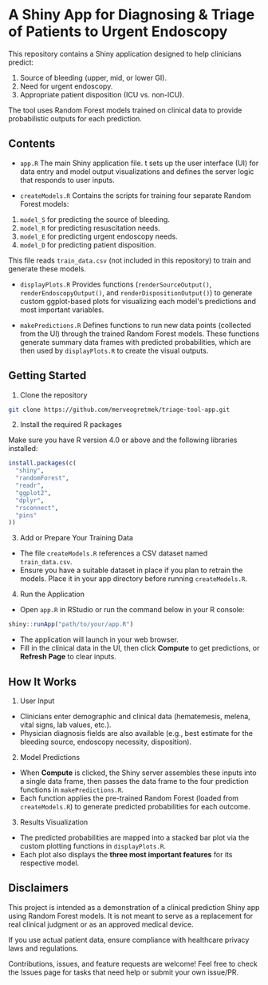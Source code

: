 # A Shiny App for Diagnosing & Triage of Patients to Urgent Endoscopy

This repository contains a Shiny application designed to help clinicians predict:

1. Source of bleeding (upper, mid, or lower GI).
2. Need for urgent endoscopy.
3. Appropriate patient disposition (ICU vs. non-ICU).

The tool uses Random Forest models trained on clinical data to provide probabilistic outputs for each prediction.

## Contents

- `app.R`
The main Shiny application file. t sets up the user interface (UI) for data entry and model output visualizations and defines the server logic that responds to user inputs.

- `createModels.R`
Contains the scripts for training four separate Random Forest models:
1. `model_S` for predicting the source of bleeding.
2. `model_R` for predicting resuscitation needs.
3. `model_E` for predicting urgent endoscopy needs.
4. `model_D` for predicting patient disposition.

This file reads `train_data.csv` (not included in this repository) to train and generate these models.

- `displayPlots.R`
Provides functions (`renderSourceOutput()`, `renderEndoscopyOutput()`, and `renderDispositionOutput()`) to generate custom ggplot-based plots for visualizing each model's predictions and most important variables.

- `makePredictions.R`
Defines functions to run new data points (collected from the UI) through the trained Random Forest models. These functions generate summary data frames with predicted probabilities, which are then used by `displayPlots.R` to create the visual outputs.

## Getting Started

1. Clone the repository

```bash
git clone https://github.com/merveogretmek/triage-tool-app.git
```

2. Install the required R packages

Make sure you have R version 4.0 or above and the following libraries installed:

```r
install.packages(c(
  "shiny",
  "randomForest",
  "readr",
  "ggplot2",
  "dplyr",
  "rsconnect",
  "pins"
))
```

3. Add or Prepare Your Training Data

- The file `createModels.R` references a CSV dataset named `train_data.csv`.
- Ensure you have a suitable dataset in place if you plan to retrain the models. Place it in your app directory before running `createModels.R`.

4. Run the Application

- Open `app.R` in RStudio or run the command below in your R console:

```r
shiny::runApp("path/to/your/app.R")
```

- The application will launch in your web browser.
- Fill in the clinical data in the UI, then click **Compute** to get predictions, or **Refresh Page** to clear inputs.

## How It Works

1. User Input
- Clinicians enter demographic and clinical data (hematemesis, melena, vital signs, lab values, etc.).
- Physician diagnosis fields are also available (e.g., best estimate for the bleeding source, endoscopy necessity, disposition).

2. Model Predictions
- When **Compute** is clicked, the Shiny server assembles these inputs into a single data frame, then passes the data frame to the four prediction functions in `makePredictions.R`.
- Each function applies the pre-trained Random Forest (loaded from `createModels.R`) to generate predicted probabilities for each outcome.

3. Results Visualization
- The predicted probabilities are mapped into a stacked bar plot via the custom plotting functions in `displayPlots.R`.
- Each plot also displays the **three most important features** for its respective model.

## Disclaimers

This project is intended as a demonstration of a clinical prediction Shiny app using Random Forest models. It is not meant to serve as a replacement for real clinical judgment or as an approved medical device.

If you use actual patient data, ensure compliance with healthcare privacy laws and regulations.


Contributions, issues, and feature requests are welcome! Feel free to check the Issues page for tasks that need help or submit your own issue/PR.
